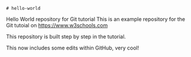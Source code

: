     # hello-world
Hello World repository for Git tutorial
This is an example repository for the Git tutoial on https://www.w3schools.com

This repository is built step by step in the tutorial.

This now includes some edits within GitHub, very cool!
